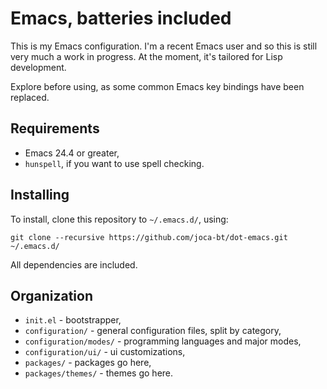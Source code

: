 # Emacs, batteries included

This is my Emacs configuration.
I'm a recent Emacs user and so this is still very much a work in progress.
At the moment, it's tailored for Lisp development.

Explore before using, as some common Emacs key bindings have been replaced.


## Requirements

- Emacs 24.4 or greater,
- `hunspell`, if you want to use spell checking.


## Installing

To install, clone this repository to `~/.emacs.d/`, using:

	git clone --recursive https://github.com/joca-bt/dot-emacs.git ~/.emacs.d/

All dependencies are included.


## Organization

- `init.el` - bootstrapper,
- `configuration/` - general configuration files, split by category,
- `configuration/modes/` - programming languages and major modes,
- `configuration/ui/` - ui customizations,
- `packages/` - packages go here,
- `packages/themes/` - themes go here.
